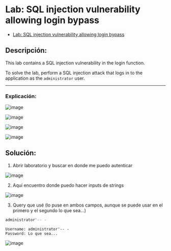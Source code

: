 # Lab: SQL injection vulnerability allowing login bypass

- [Lab: SQL injection vulnerability allowing login bypass](https://portswigger.net/web-security/sql-injection/lab-login-bypass)

## Descripción:

This lab contains a SQL injection vulnerability in the login function.

To solve the lab, perform a SQL injection attack that logs in to the application as the `administrator` user.

---

### Explicación:

![image](https://github.com/Fz3r0/Fz3r0_-_SQLi/assets/94720207/49b83b5c-02a2-4733-a894-def831e0242b)

![image](https://github.com/Fz3r0/Fz3r0_-_SQLi/assets/94720207/836a0bdb-2069-492c-b109-6dce5b4824e9)

![image](https://github.com/Fz3r0/Fz3r0_-_SQLi/assets/94720207/32cf2b6f-58ef-4e79-8fc0-fe52d18b4d6d)

![image](https://github.com/Fz3r0/Fz3r0_-_SQLi/assets/94720207/4cd5611e-0aac-435f-a45d-4a254b669186)


## Solución:

1. Abrir laboratorio y buscar en donde me puedo autenticar

![image](https://github.com/Fz3r0/Fz3r0_-_SQLi/assets/94720207/dfe5453b-1098-4799-a0fd-a7a940683d9f)


2. Aquí encuentro donde puedo hacer inputs de strings

![image](https://github.com/Fz3r0/Fz3r0_-_SQLi/assets/94720207/e6481b91-47f2-4b54-8cc9-0d036d9d99a1)


3. Query que usé (lo puse en ambos campos, aunque se puede usar en el primero y el segundo lo que sea...)

````sql
administrator'-- -
````
````http
Username: administrator'-- -
Password: Lo que sea...
````

![image](https://github.com/Fz3r0/Fz3r0_-_SQLi/assets/94720207/95856f02-84de-4067-a9af-65183b9bb6a9)





